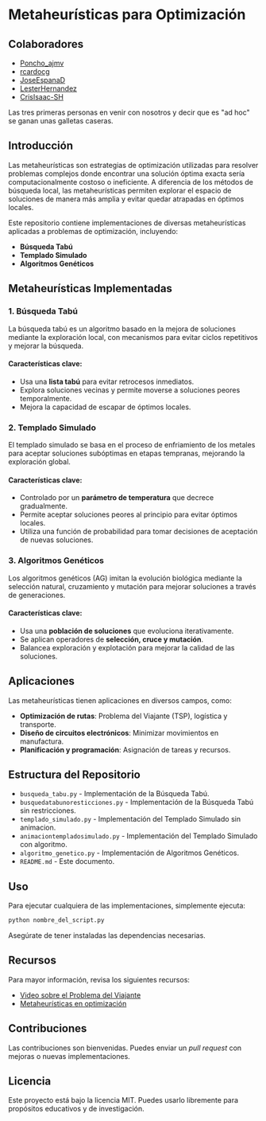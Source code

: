 # Metaheurísticas para Optimización

## **Colaboradores**
- [Poncho_ajmv](https://github.com/poncho-ajmv)
- [rcardocg](https://github.com/rcardocg)
- [JoseEspanaD](https://github.com/JoseEspanaD)
- [LesterHernandez](https://github.com/LesterHernandez)
- [CrisIsaac-SH](https://github.com/CrisIsaac-SH)

Las tres primeras personas en venir con nosotros y decir que es "ad hoc" se ganan unas galletas caseras.
## Introducción
Las metaheurísticas son estrategias de optimización utilizadas para resolver problemas complejos donde encontrar una solución óptima exacta sería computacionalmente costoso o ineficiente. A diferencia de los métodos de búsqueda local, las metaheurísticas permiten explorar el espacio de soluciones de manera más amplia y evitar quedar atrapadas en óptimos locales.

Este repositorio contiene implementaciones de diversas metaheurísticas aplicadas a problemas de optimización, incluyendo:
- **Búsqueda Tabú**
- **Templado Simulado**
- **Algoritmos Genéticos**

## Metaheurísticas Implementadas
### 1. Búsqueda Tabú
La búsqueda tabú es un algoritmo basado en la mejora de soluciones mediante la exploración local, con mecanismos para evitar ciclos repetitivos y mejorar la búsqueda.
#### Características clave:
- Usa una **lista tabú** para evitar retrocesos inmediatos.
- Explora soluciones vecinas y permite moverse a soluciones peores temporalmente.
- Mejora la capacidad de escapar de óptimos locales.

### 2. Templado Simulado
El templado simulado se basa en el proceso de enfriamiento de los metales para aceptar soluciones subóptimas en etapas tempranas, mejorando la exploración global.

#### Características clave:
- Controlado por un **parámetro de temperatura** que decrece gradualmente.
- Permite aceptar soluciones peores al principio para evitar óptimos locales.
- Utiliza una función de probabilidad para tomar decisiones de aceptación de nuevas soluciones.

### 3. Algoritmos Genéticos
Los algoritmos genéticos (AG) imitan la evolución biológica mediante la selección natural, cruzamiento y mutación para mejorar soluciones a través de generaciones.
#### Características clave:
- Usa una **población de soluciones** que evoluciona iterativamente.
- Se aplican operadores de **selección, cruce y mutación**.
- Balancea exploración y explotación para mejorar la calidad de las soluciones.

## Aplicaciones
Las metaheurísticas tienen aplicaciones en diversos campos, como:
- **Optimización de rutas**: Problema del Viajante (TSP), logística y transporte.
- **Diseño de circuitos electrónicos**: Minimizar movimientos en manufactura.
- **Planificación y programación**: Asignación de tareas y recursos.

## Estructura del Repositorio
- `busqueda_tabu.py` - Implementación de la Búsqueda Tabú.
- `busquedatabunoresticciones.py` - Implementación de la Búsqueda Tabú sin restricciones.
- `templado_simulado.py` - Implementación del Templado Simulado sin animacion.
- `animaciontempladosimulado.py` - Implementación del Templado Simulado con algoritmo.
- `algoritmo_genetico.py` - Implementación de Algoritmos Genéticos.
- `README.md` - Este documento.

## Uso
Para ejecutar cualquiera de las implementaciones, simplemente ejecuta:
```bash
python nombre_del_script.py
```
Asegúrate de tener instaladas las dependencias necesarias.

## Recursos
Para mayor información, revisa los siguientes recursos:
- [Video sobre el Problema del Viajante](https://www.youtube.com/watch?v=yGvYQYKdmeU)
- [Metaheurísticas en optimización](https://www.youtube.com/watch?v=K88hTnzo-tI)

## Contribuciones
Las contribuciones son bienvenidas. Puedes enviar un _pull request_ con mejoras o nuevas implementaciones.


## Licencia
Este proyecto está bajo la licencia MIT. Puedes usarlo libremente para propósitos educativos y de investigación.
